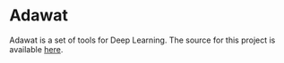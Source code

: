 # Adawat

Adawat is a set of tools for Deep Learning. 
The source for this project is available [here](https://github.com/rafidka/adawat).
